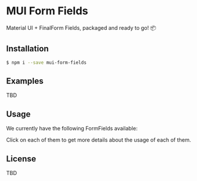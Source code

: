 #  MUI Form Fields

Material UI + FinalForm Fields, packaged and ready to go! :package:

## Installation

```bash
$ npm i --save mui-form-fields
```

## Examples

TBD

## Usage

We currently have the following FormFields available:

Click on each of them to get more details about the usage of each of them.

## License

TBD

